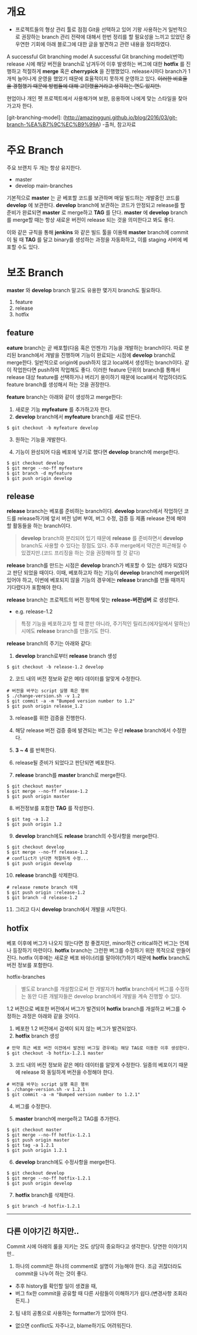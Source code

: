 # 개요
- 프로젝트들의 형상 관리 툴로 점점 Git을 선택하고 있어 기왕 사용하는거 일반적으로 권장하는 branch 관리 전략에 대해서 한번 정리를 할 필요성을 느끼고 있었던 중 우연한 기회에 아래 블로그에 대한 글을 발견하고 관련 내용을 정리하였다.

A successful Git branching model
A successful Git branching model(번역)
release 시에 해당 버전을 branch로 남겨두어 이후 발생하는 버그에 대한 **hotfix** 를 진행하고 적절하게 **merge** 혹은 **cherrypick** 을 진행했었다. release시마다 branch가 1개씩 늘어나게 운영을 했었기 때문에 효율적이지 못하게 운영하고 있다. ~~이러한 비효율을 경험했기 때문에 방법들에 대해 고민했을거라고 생각하는 면도 있지만.~~

현업이나 개인 펫 프로젝트에서 사용해가며 보완, 응용하여 나에게 맞는 스타일을 찾아가고자 한다.

[git-branching-model]: (http://amazingguni.github.io/blog/2016/03/git-branch-%EA%B7%9C%EC%B9%99A) -출처, 참고자료

# 주요 Branch
주요 브랜치 두 개는 항상 유지한다.

- master
- develop
main-branches

기본적으로 **master** 는 곧 베포할 코드를 보관하며 매일 빌드하는 개발중인 코드를 **develop** 에 보관한다. **develop** branch에 보관하는 코드가 안정되고 release를 할 준비가 완료되면 **master** 로 merge하고 **TAG** 를 단다. **master** 에 **develop** branch를 merge할 때는 항상 새로운 버전이 release 되는 것을 의미한다고 봐도 좋다.

이와 같은 규칙을 통해 **jenkins** 와 같은 빌드 툴을 이용해 **master** branch에 commit이 될 때 **TAG** 를 달고 binary를 생성하는 과정을 자동화하고, 이를 staging 서버에 베포할 수도 있다.

# 보조 Branch
**master** 와 **develop** branch 말고도 유용한 몇가지 branch도 필요하다.

1. feature
2. release
3. hotfix

## feature
**eature** branch는 곧 배포할(다음 혹은 언젠가) 기능을 개발하는 branch이다. 따로 분리된 branch에서 개발을 진행하며 기능이 완료되는 시점에 **develop** branch로 merge한다. 일반적으로 origin에 push하지 않고 local에서 생성하는 branch이다. 같이 작업한다면 push하여 작업해도 좋다. 이러한 feature 단위의 branch를 통해서 release 대상 feature를 선택하거나 버리기 용이하기 때문에 local에서 작업하더라도 feature branch를 생성해서 하는 것을 권장한다.

**feature** branch는 아래와 같이 생성하고 merge한다:

1. 새로운 기능 **myfeature** 를 추가하고자 한다.
2. **develop** branch에서 **myfeature** branch를 새로 만든다.

```
$ git checkout -b myfeature develop
```
3. 원하는 기능을 개발한다.

4. 기능이 완성되어 다음 베포에 넣기로 했다면 **develop** branch에 merge한다.

```
$ git checkout develop
$ git merge --no-ff myfeature
$ git branch -d myfeature
$ git push origin develop
```

## release
**release** branch는 베포를 준비하는 branch이다. **develop** branch에서 작업하던 코드를 release하기에 앞서 버전 넘버 부여, 버그 수정, 검증 등 제품 release 전에 해야 할 활동들을 하는 branch이다.

> **develop** branch와 분리되어 있기 때문에 **release** 를 준비하면서 **develop** branch도 사용할 수 있다는 장점도 있다. 추후 merge에서 약간은 피곤해질 수 있겠지만.(코드 프리징을 하는 것을 권장해야 할 것 같다)

**release** branch를 만드는 시점은 **develop** branch가 베포할 수 있는 상태가 되었다고 판단 되었을 때이다. 이때, 베포하고자 하는 기능이 **develop** branch에 merge되어 있어야 하고, 이번에 베포되지 않을 기능의 경우에는 **release** branch를 만들 때까지 기다렸다가 포함해야 한다.

**release** branch는 프로젝트의 버전 정책에 맞는 **release-버전넘버** 로 생성한다.
* e.g. release-1.2

> 특정 기능을 베포하고자 할 때 뿐만 아니라, 주기적인 릴리즈(에자일에서 말하는)시에도 **release** branch를 만들기도 한다.

**release** branch의 주기는 아래와 같다:

1. **develop** branch로부터 **release** branch 생성

```
$ git checkout -b release-1.2 develop
```

2. 코드 내의 버전 정보와 같은 메타 데이터를 알맞게 수정한다.
```
# 버전을 바꾸는 script 실행 혹은 행위
$ ./change-version.sh -v 1.2
$ git commit -a -m "Bumped version number to 1.2"
$ git push origin release_1.2
```
3. release를 위한 검증을 진행한다.

4. 해당 release 버전 검증 중에 발견되는 버그는 우선 **release** branch에서 수정한다.

5. **3 ~ 4** 를 반복한다.

6. release될 준비가 되었다고 판단되면 베포한다.

7. **release** branch를 **master** branch로 merge한다.
```
$ git checkout master
$ git merge --no-ff release-1.2
$ git push origin master
```
8. 버전정보를 포함한 **TAG** 를 작성한다.
```
$ git tag -a 1.2
$ git push origin 1.2
```
9. **develop** branch에도 **release** branch의 수정사항을 merge한다.
```
$ git checkout develop
$ git merge --no-ff release-1.2
# conflict가 난다면 적절하게 수정...
$ git push origin develop
```
10. **release** branch를 삭제한다.
```
# release remote branch 삭제
$ git push origin :release-1.2
$ git branch -d release-1.2
```
11. 그리고 다시 **develop** branch에서 개발을 시작한다.

## hotfix
베포 이후에 버그가 나오지 않는다면 참 좋겠지만, minor하건 critical하건 버그는 언제나 등장하기 마련이다. **hotfix** branch는 그런한 버그를 수정하기 위한 목적으로 만들어진다. hotfix 이후에는 새로운 베포 바이너리를 말아야(?)하기 때문에 **hotfix** branch도 버전 정보를 포함한다.

hotfix-branches

> 별도로 branch를 개설함으로써 한 개발자가 **hotfix** branch에서 버그를 수정하는 동안 다른 개발자들은 develop branch에서 개발을 계속 진행할 수 있다.

1.2 버전으로 베포한 버전에서 버그가 발견되어 **hotfix** branch를 개설하고 버그를 수정하는 과정은 아래와 같을 것이다.

1. 베포한 1.2 버전에서 검색이 되지 않는 버그가 발견되었다.
2. **hotfix** branch 생성
```
# 만약 최근 베포 버전 이전에서 발견된 버그일 경우에는 해당 TAG로 이동한 이후 생성한다.
$ git checkout -b hotfix-1.2.1 master
```
3. 코드 내의 버전 정보와 같은 메타 데이터를 알맞게 수정한다. 일종의 베포이기 때문에 release 와 동일하게 버전을 수정해야 한다.
```
# 버전을 바꾸는 script 실행 혹은 행위
$ ./change-version.sh -v 1.2.1
$ git commit -a -m "Bumped version number to 1.2.1"
```
4. 버그를 수정한다.

5. **master** branch에 merge하고 TAG를 추가한다.
```
$ git checkout master
$ git merge --no-ff hotfix-1.2.1
$ git push origin master
$ git tag -a 1.2.1
$ git push origin 1.2.1
```
6. **develop** branch에도 수정사항을 merge한다.
```
$ git checkout develop
$ git merge --no-ff hotfix-1.2.1
$ git push origin develop
```
7. **hotfix** branch를 삭제한다.
```
$ git branch -d hotfix-1.2.1
```
***
## 다른 이야기긴 하지만..
Commit 시에 아래의 룰을 지키는 것도 상당히 중요하다고 생각한다. 당연한 이야기지만..

1. 하나의 commit은 하나의 comment로 설명이 가능해야 한다. 조금 귀찮더라도 commit을 나누어 하는 것이 좋다.

- 추후 history를 확인할 일이 생겼을 때,
- 버그 fix한 commit을 공유할 때 다른 사람들이 이해하기가 쉽다.(변경사항 조회라든지..)
2. 팀 내의 공통으로 사용하는 formatter가 있어야 한다.

- 없으면 conflict도 자주나고, blame하기도 어려워진다.
